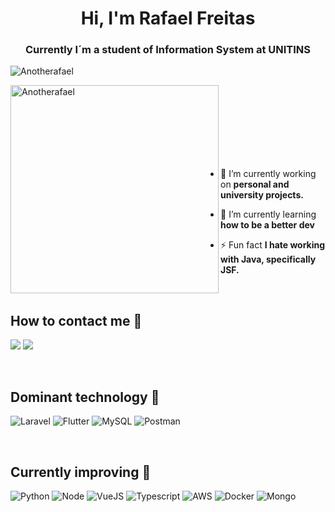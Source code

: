 <h1 align="center">Hi, I'm Rafael Freitas</h1>
<h3 align="center">Currently I´m a student of Information System at UNITINS</h3>

<p align="left"> <img src="https://komarev.com/ghpvc/?username=giovannifranco1&label=Profile%20views&color=0e75b6&style=flat" alt="Anotherafael" /> </p>

<img width="333" align="left" src="https://github-readme-stats.vercel.app/api/top-langs?username=Anotherafael&show_icons=true&locale=en&theme=tokyonight&layout=compact" alt="Anotherafael" />

<br/>
<br/>
<br/>
<br/>
<br/>
<br/>
<br/>

- 🔭 I’m currently working on **personal and university projects.**

- 🌱 I’m currently learning **how to be a better dev**

- ⚡ Fun fact **I hate working with Java, specifically JSF.**

<br/>

## How to contact me 📝

<a href="https://www.linkedin.com/in/rafael-freitas-484639196" target="_blank"><img src="https://img.shields.io/badge/-LinkedIn-%230077B5?style=for-the-badge&logo=linkedin&logoColor=white" target="_blank"></a> 
<a href = "mailto:rafael.afmendonca1994@gmail.com"><img src="https://img.shields.io/badge/-Gmail-%23333?style=for-the-badge&logo=gmail&logoColor=white" target="_blank"></a>

<!-- - 📄 **See my** <a href="https://drive.google.com/file/d/1SFU1fAD3iqwfug6KQPta31-KXAfk1nKQ/view?usp=sharing" alt="Curriculum" target="_blank">curriculum</a> **for more information.** -->

<br/>

## Dominant technology 💪
![Laravel](https://img.shields.io/badge/laravel%20-%F05340.svg?&style=for-the-badge&color=F05340&logo=laravel&logoColor=white)
![Flutter](https://img.shields.io/badge/Flutter-02569B?style=for-the-badge&logo=flutter&logoColor=white)
![MySQL](https://img.shields.io/badge/MySQL-00000F?style=for-the-badge&logo=mysql&logoColor=white)
![Postman](https://img.shields.io/badge/Postman-FF6C37?style=for-the-badge&logo=Postman&logoColor=white)

<br/>

## Currently improving 📖
![Python](https://img.shields.io/badge/Python-3776AB?style=for-the-badge&logo=python&logoColor=white)
![Node](https://img.shields.io/badge/Node.js-43853D?style=for-the-badge&logo=node.js&logoColor=white)
![VueJS](https://img.shields.io/badge/Vue.js-35495E?style=for-the-badge&logo=vue.js&logoColor=4FC08D)
![Typescript](https://img.shields.io/badge/TypeScript-007ACC?style=for-the-badge&logo=typescript&logoColor=white)
![AWS](https://img.shields.io/badge/Amazon_AWS-232F3E?style=for-the-badge&logo=amazon-aws&logoColor=white)
![Docker](https://img.shields.io/badge/Docker-2CA5E0?style=for-the-badge&logo=docker&logoColor=white)
![Mongo](https://img.shields.io/badge/MongoDB-4EA94B?style=for-the-badge&logo=mongodb&logoColor=white)
